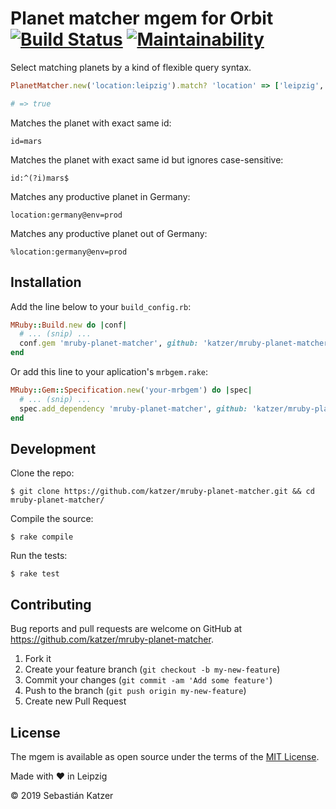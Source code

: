 # Planet matcher mgem for Orbit <br> [![Build Status](https://travis-ci.com/katzer/mruby-planet-matcher.svg?branch=master)](https://travis-ci.com/katzer/mruby-planet-matcher) [![Maintainability](https://api.codeclimate.com/v1/badges/0b865e700cc7ae2a5863/maintainability)](https://codeclimate.com/github/katzer/mruby-planet-matcher/maintainability)

Select matching planets by a kind of flexible query syntax.

```ruby
PlanetMatcher.new('location:leipzig').match? 'location' => ['leipzig', 'halle']

# => true
```

Matches the planet with exact same id:

    id=mars

Matches the planet with exact same id but ignores case-sensitive:

    id:^(?i)mars$

Matches any productive planet in Germany:

    location:germany@env=prod

Matches any productive planet out of Germany:

    %location:germany@env=prod

## Installation

Add the line below to your `build_config.rb`:

```ruby
MRuby::Build.new do |conf|
  # ... (snip) ...
  conf.gem 'mruby-planet-matcher', github: 'katzer/mruby-planet-matcher'
end
```

Or add this line to your aplication's `mrbgem.rake`:

```ruby
MRuby::Gem::Specification.new('your-mrbgem') do |spec|
  # ... (snip) ...
  spec.add_dependency 'mruby-planet-matcher', github: 'katzer/mruby-planet-matcher'
end
```

## Development

Clone the repo:
    
    $ git clone https://github.com/katzer/mruby-planet-matcher.git && cd mruby-planet-matcher/

Compile the source:

    $ rake compile

Run the tests:

    $ rake test

## Contributing

Bug reports and pull requests are welcome on GitHub at https://github.com/katzer/mruby-planet-matcher.

1. Fork it
2. Create your feature branch (`git checkout -b my-new-feature`)
3. Commit your changes (`git commit -am 'Add some feature'`)
4. Push to the branch (`git push origin my-new-feature`)
5. Create new Pull Request

## License

The mgem is available as open source under the terms of the [MIT License][license].

Made with :heart: in Leipzig

© 2019 Sebastián Katzer

[mruby]: https://github.com/mruby/mruby
[license]: http://opensource.org/licenses/MIT
